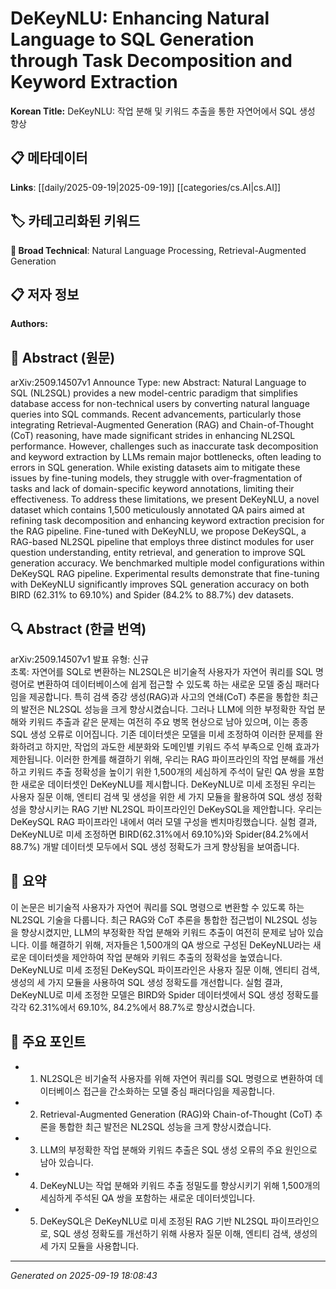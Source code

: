 
# DeKeyNLU: Enhancing Natural Language to SQL Generation through Task Decomposition and Keyword Extraction

**Korean Title:** DeKeyNLU: 작업 분해 및 키워드 추출을 통한 자연어에서 SQL 생성 향상

## 📋 메타데이터

**Links**: [[daily/2025-09-19|2025-09-19]] [[categories/cs.AI|cs.AI]]

## 🏷️ 카테고리화된 키워드
**🔬 Broad Technical**: Natural Language Processing, Retrieval-Augmented Generation

## 📋 저자 정보

**Authors:** 

## 📄 Abstract (원문)

arXiv:2509.14507v1 Announce Type: new 
Abstract: Natural Language to SQL (NL2SQL) provides a new model-centric paradigm that simplifies database access for non-technical users by converting natural language queries into SQL commands. Recent advancements, particularly those integrating Retrieval-Augmented Generation (RAG) and Chain-of-Thought (CoT) reasoning, have made significant strides in enhancing NL2SQL performance. However, challenges such as inaccurate task decomposition and keyword extraction by LLMs remain major bottlenecks, often leading to errors in SQL generation. While existing datasets aim to mitigate these issues by fine-tuning models, they struggle with over-fragmentation of tasks and lack of domain-specific keyword annotations, limiting their effectiveness. To address these limitations, we present DeKeyNLU, a novel dataset which contains 1,500 meticulously annotated QA pairs aimed at refining task decomposition and enhancing keyword extraction precision for the RAG pipeline. Fine-tuned with DeKeyNLU, we propose DeKeySQL, a RAG-based NL2SQL pipeline that employs three distinct modules for user question understanding, entity retrieval, and generation to improve SQL generation accuracy. We benchmarked multiple model configurations within DeKeySQL RAG pipeline. Experimental results demonstrate that fine-tuning with DeKeyNLU significantly improves SQL generation accuracy on both BIRD (62.31% to 69.10%) and Spider (84.2% to 88.7%) dev datasets.

## 🔍 Abstract (한글 번역)

arXiv:2509.14507v1 발표 유형: 신규  
초록: 자연어를 SQL로 변환하는 NL2SQL은 비기술적 사용자가 자연어 쿼리를 SQL 명령어로 변환하여 데이터베이스에 쉽게 접근할 수 있도록 하는 새로운 모델 중심 패러다임을 제공합니다. 특히 검색 증강 생성(RAG)과 사고의 연쇄(CoT) 추론을 통합한 최근의 발전은 NL2SQL 성능을 크게 향상시켰습니다. 그러나 LLM에 의한 부정확한 작업 분해와 키워드 추출과 같은 문제는 여전히 주요 병목 현상으로 남아 있으며, 이는 종종 SQL 생성 오류로 이어집니다. 기존 데이터셋은 모델을 미세 조정하여 이러한 문제를 완화하려고 하지만, 작업의 과도한 세분화와 도메인별 키워드 주석 부족으로 인해 효과가 제한됩니다. 이러한 한계를 해결하기 위해, 우리는 RAG 파이프라인의 작업 분해를 개선하고 키워드 추출 정확성을 높이기 위한 1,500개의 세심하게 주석이 달린 QA 쌍을 포함한 새로운 데이터셋인 DeKeyNLU를 제시합니다. DeKeyNLU로 미세 조정된 우리는 사용자 질문 이해, 엔티티 검색 및 생성을 위한 세 가지 모듈을 활용하여 SQL 생성 정확성을 향상시키는 RAG 기반 NL2SQL 파이프라인인 DeKeySQL을 제안합니다. 우리는 DeKeySQL RAG 파이프라인 내에서 여러 모델 구성을 벤치마킹했습니다. 실험 결과, DeKeyNLU로 미세 조정하면 BIRD(62.31%에서 69.10%)와 Spider(84.2%에서 88.7%) 개발 데이터셋 모두에서 SQL 생성 정확도가 크게 향상됨을 보여줍니다.

## 📝 요약

이 논문은 비기술적 사용자가 자연어 쿼리를 SQL 명령으로 변환할 수 있도록 하는 NL2SQL 기술을 다룹니다. 최근 RAG와 CoT 추론을 통합한 접근법이 NL2SQL 성능을 향상시켰지만, LLM의 부정확한 작업 분해와 키워드 추출이 여전히 문제로 남아 있습니다. 이를 해결하기 위해, 저자들은 1,500개의 QA 쌍으로 구성된 DeKeyNLU라는 새로운 데이터셋을 제안하여 작업 분해와 키워드 추출의 정확성을 높였습니다. DeKeyNLU로 미세 조정된 DeKeySQL 파이프라인은 사용자 질문 이해, 엔티티 검색, 생성의 세 가지 모듈을 사용하여 SQL 생성 정확도를 개선합니다. 실험 결과, DeKeyNLU로 미세 조정한 모델은 BIRD와 Spider 데이터셋에서 SQL 생성 정확도를 각각 62.31%에서 69.10%, 84.2%에서 88.7%로 향상시켰습니다.

## 🎯 주요 포인트

- 1. NL2SQL은 비기술적 사용자를 위해 자연어 쿼리를 SQL 명령으로 변환하여 데이터베이스 접근을 간소화하는 모델 중심 패러다임을 제공합니다.

- 2. Retrieval-Augmented Generation (RAG)와 Chain-of-Thought (CoT) 추론을 통합한 최근 발전은 NL2SQL 성능을 크게 향상시켰습니다.

- 3. LLM의 부정확한 작업 분해와 키워드 추출은 SQL 생성 오류의 주요 원인으로 남아 있습니다.

- 4. DeKeyNLU는 작업 분해와 키워드 추출 정밀도를 향상시키기 위해 1,500개의 세심하게 주석된 QA 쌍을 포함하는 새로운 데이터셋입니다.

- 5. DeKeySQL은 DeKeyNLU로 미세 조정된 RAG 기반 NL2SQL 파이프라인으로, SQL 생성 정확도를 개선하기 위해 사용자 질문 이해, 엔티티 검색, 생성의 세 가지 모듈을 사용합니다.

---

*Generated on 2025-09-19 18:08:43*